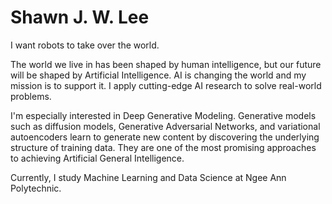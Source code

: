 # Shawn J. W. Lee
I want robots to take over the world.

The world we live in has been shaped by human intelligence, but our future will be shaped by Artificial Intelligence. AI is changing the world and my mission is to support it. I apply cutting-edge AI research to solve real-world problems.

I'm especially interested in Deep Generative Modeling. Generative models such as diffusion models, Generative Adversarial Networks, and variational autoencoders learn to generate new content by discovering the underlying structure of training data. They are one of the most promising approaches to achieving Artificial General Intelligence.

Currently, I study Machine Learning and Data Science at Ngee Ann Polytechnic.

